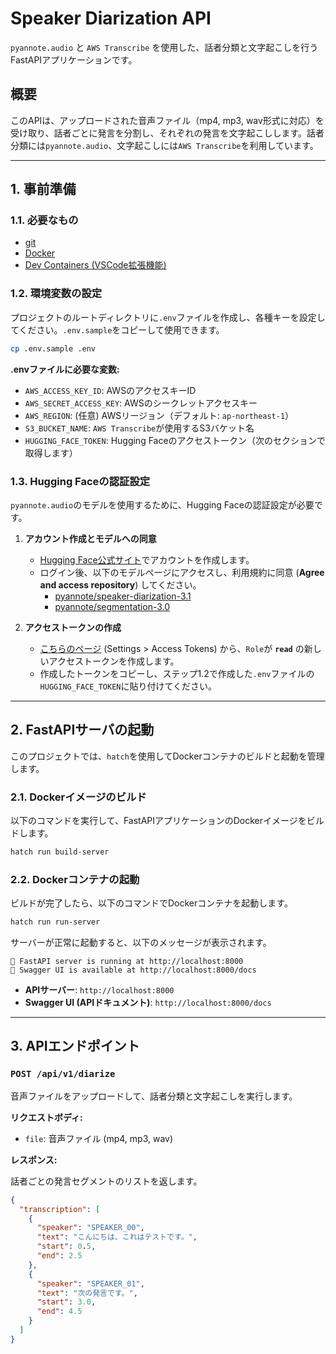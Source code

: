 # Speaker Diarization API

[](https://github.com/astral-sh/ruff)

`pyannote.audio` と `AWS Transcribe` を使用した、話者分類と文字起こしを行うFastAPIアプリケーションです。

## 概要

このAPIは、アップロードされた音声ファイル（mp4, mp3, wav形式に対応）を受け取り、話者ごとに発言を分割し、それぞれの発言を文字起こしします。話者分類には`pyannote.audio`、文字起こしには`AWS Transcribe`を利用しています。

-----

## 1\. 事前準備

### 1.1. 必要なもの

  - [git](https://git-scm.com/)
  - [Docker](https://www.docker.com/ja-jp/)
  - [Dev Containers (VSCode拡張機能)](https://code.visualstudio.com/docs/devcontainers/containers)

### 1.2. 環境変数の設定

プロジェクトのルートディレクトリに`.env`ファイルを作成し、各種キーを設定してください。`.env.sample`をコピーして使用できます。

```bash
cp .env.sample .env
```

**.envファイルに必要な変数:**

  - `AWS_ACCESS_KEY_ID`: AWSのアクセスキーID
  - `AWS_SECRET_ACCESS_KEY`: AWSのシークレットアクセスキー
  - `AWS_REGION`: (任意) AWSリージョン（デフォルト: `ap-northeast-1`）
  - `S3_BUCKET_NAME`: `AWS Transcribe`が使用するS3バケット名
  - `HUGGING_FACE_TOKEN`: Hugging Faceのアクセストークン（次のセクションで取得します）

### 1.3. Hugging Faceの認証設定

`pyannote.audio`のモデルを使用するために、Hugging Faceの認証設定が必要です。

1.  **アカウント作成とモデルへの同意**

      - [Hugging Face公式サイト](https://huggingface.co/)でアカウントを作成します。
      - ログイン後、以下のモデルページにアクセスし、利用規約に同意 (**Agree and access repository**) してください。
          - [pyannote/speaker-diarization-3.1](https://huggingface.co/pyannote/speaker-diarization-3.1)
          - [pyannote/segmentation-3.0](https://huggingface.co/pyannote/segmentation-3.0)

2.  **アクセストークンの作成**

      - [こちらのページ](https://huggingface.co/settings/tokens) (Settings \> Access Tokens) から、`Role`が **`read`** の新しいアクセストークンを作成します。
      - 作成したトークンをコピーし、ステップ1.2で作成した`.env`ファイルの`HUGGING_FACE_TOKEN`に貼り付けてください。

-----

## 2\. FastAPIサーバの起動

このプロジェクトでは、`hatch`を使用してDockerコンテナのビルドと起動を管理します。

### 2.1. Dockerイメージのビルド

以下のコマンドを実行して、FastAPIアプリケーションのDockerイメージをビルドします。

```bash
hatch run build-server
```

### 2.2. Dockerコンテナの起動

ビルドが完了したら、以下のコマンドでDockerコンテナを起動します。

```bash
hatch run run-server
```

サーバーが正常に起動すると、以下のメッセージが表示されます。

```
🚀 FastAPI server is running at http://localhost:8000
📝 Swagger UI is available at http://localhost:8000/docs
```

  - **APIサーバー**: `http://localhost:8000`
  - **Swagger UI (APIドキュメント)**: `http://localhost:8000/docs`

-----

## 3\. APIエンドポイント

### `POST /api/v1/diarize`

音声ファイルをアップロードして、話者分類と文字起こしを実行します。

**リクエストボディ:**

  - `file`: 音声ファイル (mp4, mp3, wav)

**レスポンス:**

話者ごとの発言セグメントのリストを返します。

```json
{
  "transcription": [
    {
      "speaker": "SPEAKER_00",
      "text": "こんにちは、これはテストです。",
      "start": 0.5,
      "end": 2.5
    },
    {
      "speaker": "SPEAKER_01",
      "text": "次の発言です。",
      "start": 3.0,
      "end": 4.5
    }
  ]
}
```
